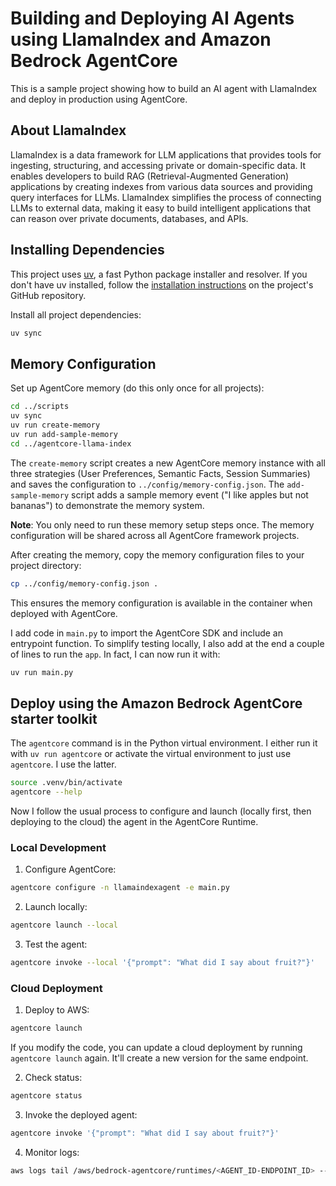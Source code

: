 # Building and Deploying AI Agents using LlamaIndex and Amazon Bedrock AgentCore

This is a sample project showing how to build an AI agent with LlamaIndex and deploy in production using AgentCore.

## About LlamaIndex

LlamaIndex is a data framework for LLM applications that provides tools for ingesting, structuring, and accessing private or domain-specific data. It enables developers to build RAG (Retrieval-Augmented Generation) applications by creating indexes from various data sources and providing query interfaces for LLMs. LlamaIndex simplifies the process of connecting LLMs to external data, making it easy to build intelligent applications that can reason over private documents, databases, and APIs.

## Installing Dependencies

This project uses [uv](https://github.com/astral-sh/uv), a fast Python package installer and resolver. If you don't have uv installed, follow the [installation instructions](https://github.com/astral-sh/uv#installation) on the project's GitHub repository.

Install all project dependencies:

```sh
uv sync
```

## Memory Configuration

Set up AgentCore memory (do this only once for all projects):

```sh
cd ../scripts
uv sync
uv run create-memory
uv run add-sample-memory
cd ../agentcore-llama-index
```

The `create-memory` script creates a new AgentCore memory instance with all three strategies (User Preferences, Semantic Facts, Session Summaries) and saves the configuration to `../config/memory-config.json`. The `add-sample-memory` script adds a sample memory event ("I like apples but not bananas") to demonstrate the memory system.

**Note**: You only need to run these memory setup steps once. The memory configuration will be shared across all AgentCore framework projects.

After creating the memory, copy the memory configuration files to your project directory:

```sh
cp ../config/memory-config.json .
```

This ensures the memory configuration is available in the container when deployed with AgentCore.

I add code in `main.py` to import the AgentCore SDK and include an entrypoint function. To simplify testing locally, I also add at the end a couple of lines to run the `app`. In fact, I can now run it with:

```sh
uv run main.py
```

## Deploy using the Amazon Bedrock AgentCore starter toolkit

The `agentcore` command is in the Python virtual environment. I either run it with `uv run agentcore` or activate the virtual environment to just use `agentcore`. I use the latter.

```sh
source .venv/bin/activate
agentcore --help
```

Now I follow the usual process to configure and launch (locally first, then deploying to the cloud) the agent in the AgentCore Runtime.

### Local Development

1. Configure AgentCore:

```sh
agentcore configure -n llamaindexagent -e main.py
```

2. Launch locally:

```sh
agentcore launch --local
```

3. Test the agent:

```sh
agentcore invoke --local '{"prompt": "What did I say about fruit?"}'
```

### Cloud Deployment

1. Deploy to AWS:

```sh
agentcore launch
```

If you modify the code, you can update a cloud deployment by running `agentcore launch` again. It'll create a new version for the same endpoint.

2. Check status:

```sh
agentcore status
```

3. Invoke the deployed agent:

```sh
agentcore invoke '{"prompt": "What did I say about fruit?"}'
```

4. Monitor logs:

```sh
aws logs tail /aws/bedrock-agentcore/runtimes/<AGENT_ID-ENDPOINT_ID> --follow
```

